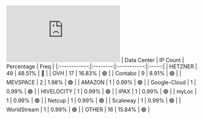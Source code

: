 ![Diagramm](https://github.com/obajay/StateSync-snapshots/blob/main/Projects/Rebus/1/README.md)
| Data Center | IP Count | Percentage | Freq |
|:------------:|:--------:|:-----------:|:-----:|
| HETZNER | 49 | 48.51% | 🔴 |
| OVH | 17 | 16.83% | 🟢 |
| Contabo | 9 | 8.91% | 🟢 |
| MEVSPACE | 2 | 1.98% | 🟢 |
| AMAZON | 1 | 0.99% | 🟢 |
| Google-Cloud | 1 | 0.99% | 🟢 |
| HIVELOCITY | 1 | 0.99% | 🟢 |
| IPAX | 1 | 0.99% | 🟢 |
| myLoc | 1 | 0.99% | 🟢 |
| Netcup | 1 | 0.99% | 🟢 |
| Scaleway | 1 | 0.99% | 🟢 |
| WorldStream | 1 | 0.99% | 🟢 |
| OTHER | 16 | 15.84% | 🟢 |